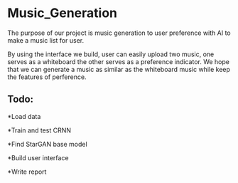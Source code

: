 # Music_Generation
The purpose of our project is music generation to user preference with AI to make a music list for user.

By using the interface we build, user can easily upload two music, one serves as a whiteboard the other serves as a preference indicator. We hope that we can generate a music as similar as the whiteboard music while keep the features of perference. 


## Todo:

*Load data

*Train and test CRNN

*Find StarGAN base model

*Build user interface

*Write report